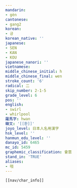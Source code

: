 ```yaml
---
mandarin:
- gèn
cantonese:
- gang2
korean:
- 긍
korean_native: ''
japanese:
- SEN
- KAN
- KOU
japanese_nanori: ''
vietnamese:
middle_chinese_initial: h
middle_chinese_final: ʉɐn
stroke_count: '6'
radical: 二
skip_number: 2-1-5
grade_level: 6
pos: ''
english:
- swirl
- whirlpool
羅馬字: hwan
韓文: '[[환]]'
joyo_level: 日本人名用漢字
hsk_level: ''
hanmun_edu_level: ''
danayo_id: 6465
mc_id: 5459
graphemic_classification: 會意
stand_in: 'TRUE'
aliases:
- 咺
---
```


```meta-bind-embed
[[nav/char_info]]
```

